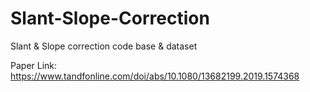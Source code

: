 # Slant-Slope-Correction
Slant &amp; Slope correction code base &amp; dataset

Paper Link: https://www.tandfonline.com/doi/abs/10.1080/13682199.2019.1574368
